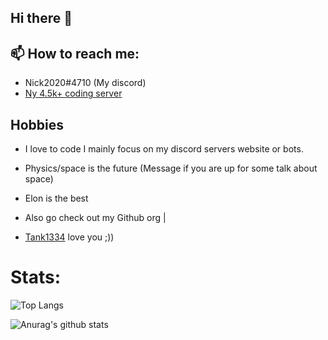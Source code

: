 ## Hi there 👋

## 📫 How to reach me: 
  * Nick2020#4710 (My discord)
  * [Ny 4.5k+ coding server](https://discord.gg/XTsCQNd) 
 
## Hobbies 
 * I love to code I mainly focus on my discord servers website or bots.
 * Physics/space is the future (Message if you are up for some talk about space)
 * Elon is the best 

* Also go check out my Github org |

* [Tank1334](github.com/Tank1334) love you ;))

# Stats:
![Top Langs](https://github-readme-stats.vercel.app/api/top-langs/?username=Nick67644)

![Anurag's github stats](https://github-readme-stats.vercel.app/api?username=Nick67644)
